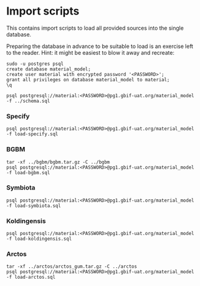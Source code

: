 # Import scripts 

This contains import scripts to load all provided sources into the single database.

Preparing the database in advance to be suitable to load is an exercise left to the reader.
Hint: it might be easiest to blow it away and recreate:

```
sudo -u postgres psql
create database material_model;
create user material with encrypted password '<PASSWORD>';
grant all privileges on database material_model to material;
\q

psql postgresql://material:<PASSWORD>@pg1.gbif-uat.org/material_model -f ../schema.sql
```

### Specify
```
psql postgresql://material:<PASSWORD>@pg1.gbif-uat.org/material_model -f load-specify.sql
```

### BGBM
```
tar -xf ../bgbm/bgbm.tar.gz -C ../bgbm
psql postgresql://material:<PASSWORD>@pg1.gbif-uat.org/material_model -f load-bgbm.sql
```

### Symbiota
```
psql postgresql://material:<PASSWORD>@pg1.gbif-uat.org/material_model -f load-symbiota.sql
```

### Koldingensis
```
psql postgresql://material:<PASSWORD>@pg1.gbif-uat.org/material_model -f load-koldingensis.sql
```

### Arctos
```
tar -xf ../arctos/arctos_gum.tar.gz -C ../arctos
psql postgresql://material:<PASSWORD>@pg1.gbif-uat.org/material_model -f load-arctos.sql
```

